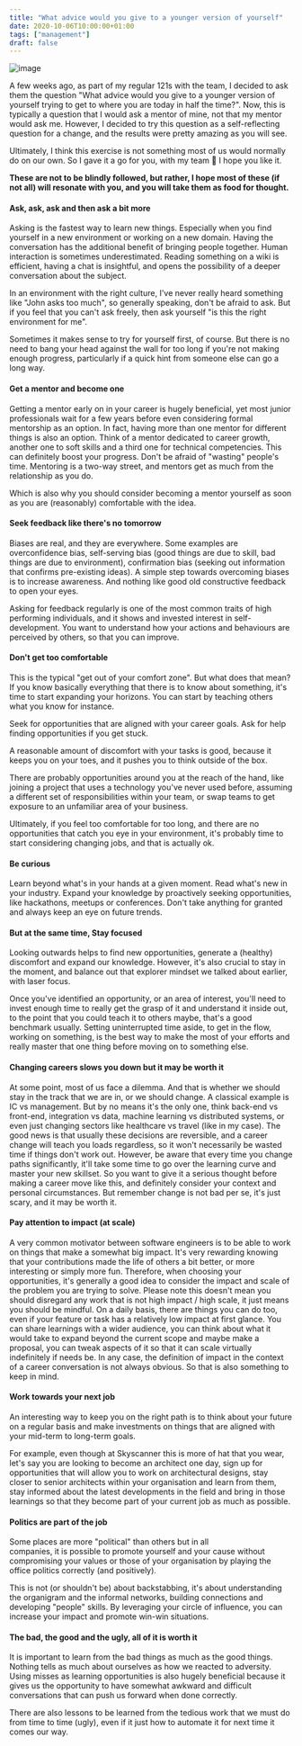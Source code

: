 ```yaml
---
title: "What advice would you give to a younger version of yourself"
date: 2020-10-06T10:00:00+01:00
tags: ["management"]
draft: false
---
```


![image](/images/what-advice-would-you-give-to-a-younger-version-of-yourself.jpg)

A few weeks ago, as part of my regular 121s with the team, I decided to ask them the question "What advice would you give to a younger version of yourself trying to get to where you are today in half the time?". Now, this is typically a question that I would ask a mentor of mine, not that my mentor would ask me. However, I decided to try this question as a self-reflecting question for a change, and the results were pretty amazing as you will see.

<!--more-->

Ultimately, I think this exercise is not something most of us would normally do on our own. So I gave it a go for you, with my team 💙 I hope you like it.

**These are not to be blindly followed, but rather, I hope most of these (if not all) will resonate with you, and you will take them as food for thought.**

#### Ask, ask, ask and then ask a bit more

Asking is the fastest way to learn new things. Especially when you find yourself in a new environment or working on a new domain. Having the conversation has the additional benefit of bringing people together. Human interaction is sometimes underestimated. Reading something on a wiki is efficient, having a chat is insightful, and opens the possibility of a deeper conversation about the subject.​

In an environment with the right culture, I've never really heard something like "John asks too much", so generally speaking, don't be afraid to ask. But if you feel that you can't ask freely, then ask yourself "is this the right environment for me".​

Sometimes it makes sense to try for yourself first, of course. But there is no need to bang your head against the wall for too long if you're not making enough progress, particularly if a quick hint from someone else can go a long way.​

#### Get a mentor and become one

Getting a mentor early on in your career is hugely beneficial, yet most junior professionals wait for a few years before even considering formal mentorship as an option. In fact, having more than one mentor for different things is also an option. Think of a mentor dedicated to career growth, another one to soft skills and a third one for technical competencies. This can definitely boost your progress. Don't be afraid of "wasting" people's time. Mentoring is a two-way street, and mentors get as much from the relationship as you do.

Which is also why you should consider becoming a mentor yourself as soon as you are (reasonably) comfortable with the idea.

#### Seek feedback like there's no tomorrow

Biases are real, and they are everywhere. Some examples are overconfidence bias, self-serving bias (good things are due to skill, bad things are due to environment), confirmation bias (seeking out information that confirms pre-existing ideas). A simple step towards overcoming biases is to increase awareness. And nothing like good old constructive feedback to open your eyes.​

Asking for feedback regularly is one of the most common traits of high performing individuals, and it shows and invested interest in self-development. You want to understand how your actions and behaviours are perceived by others, so that you can improve.  

#### Don't get too comfortable

This is the typical "get out of your comfort zone". But what does that mean? If you know basically everything that there is to know about something, it's time to start expanding your horizons. You can start by teaching others what you know for instance.

Seek for opportunities that are aligned with your career goals. Ask for help finding opportunities if you get stuck.​

A reasonable amount of discomfort with your tasks is good, because it keeps you on your toes, and it pushes you to think outside of the box.​

There are probably opportunities around you at the reach of the hand, like joining a project that uses a technology you've never used before, assuming a different set of responsibilities within your team, or swap teams to get exposure to an unfamiliar area of your business.​

Ultimately, if you feel too comfortable for too long, and there are no opportunities that catch you eye in your environment, it's probably time to start considering changing jobs, and that is actually ok.

#### Be curious

Learn beyond what's in your hands at a given moment. Read what's new in your industry. Expand your knowledge by proactively seeking opportunities, like hackathons, meetups or conferences. Don't take anything for granted and always keep an eye on future trends.

#### But at the same time, Stay focused

Looking outwards helps to find new opportunities, generate a (healthy) discomfort and expand our knowledge. However, it's also crucial to stay in the moment, and balance out that explorer mindset we talked about earlier, with laser focus.

Once you've identified an opportunity, or an area of interest, you'll need to invest enough time to really get the grasp of it and understand it inside out, to the point that you could teach it to others maybe, that's a good benchmark usually. Setting uninterrupted time aside, to get in the flow, working on something, is the best way to make the most of your efforts and really master that one thing before moving on to something else.

#### Changing careers slows you down but it may be worth it

At some point, most of us face a dilemma. And that is whether we should stay in the track that we are in, or we should change. A classical example is IC vs management. But by no means it's the only one, think back-end vs front-end, integration vs data, machine learning vs distributed systems, or even just changing sectors like healthcare vs travel (like in my case). The good news is that usually these decisions are reversible, and a career change will teach you loads regardless, so it won't necessarily be wasted time if things don't work out. However, be aware that every time you change paths significantly, it'll take some time to go over the learning curve and master your new skillset. So you want to give it a serious thought before making a career move like this, and definitely consider your context and personal circumstances. But remember change is not bad per se, it's just scary, and it may be worth it.

#### Pay attention to impact (at scale)

A very common motivator between software engineers is to be able to work on things that make a somewhat big impact. It's very rewarding knowing that your contributions made the life of others a bit better, or more interesting or simply more fun. Therefore, when choosing your opportunities, it's generally a good idea to consider the impact and scale of the problem you are trying to solve. Please note this doesn't mean you should disregard any work that is not high impact / high scale, it just means you should be mindful. On a daily basis, there are things you can do too, even if your feature or task has a relatively low impact at first glance. You can share learnings with a wider audience, you can think about what it would take to expand beyond the current scope and maybe make a proposal, you can tweak aspects of it so that it can scale virtually indefinitely if needs be. In any case, the definition of impact in the context of a career conversation is not always obvious. So that is also something to keep in mind.

#### Work towards your next job

An interesting way to keep you on the right path is to think about your future on a regular basis and make investments on things that are aligned with your mid-term to long-term goals.

For example, even though at Skyscanner this is more of hat that you wear, let's say you are looking to become an architect one day, sign up for opportunities that will allow you to work on architectural designs, stay closer to senior architects within your organisation and learn from them, stay informed about the latest developments in the field and bring in those learnings so that they become part of your current job as much as possible.

#### Politics are part of the job

Some places are more "political" than others but in all companies, it is possible to promote yourself and your cause without compromising your values or those of your organisation by playing the office politics correctly (and positively).

This is not (or shouldn't be) about backstabbing, it's about understanding the organigram and the informal networks, building connections and developing "people" skills. By leveraging your circle of influence, you can increase your impact and promote win-win situations.

#### The bad, the good and the ugly, all of it is worth it

It is important to learn from the bad things as much as the good things. Nothing tells as much about ourselves as how we reacted to adversity. Using misses as learning opportunities is also hugely beneficial because it gives us the opportunity to have somewhat awkward and difficult conversations that can push us forward when done correctly.

There are also lessons to be learned from the tedious work that we must do from time to time (ugly), even if it just how to automate it for next time it comes our way.
